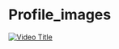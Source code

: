 # Profile_images

[![Video Title](https://img.youtube.com/vi/VIDEO_ID/0.jpg)](https://www.youtube.com/watch?v=gg17nGIT8wM&ab_channel=VenkateshDesai)
